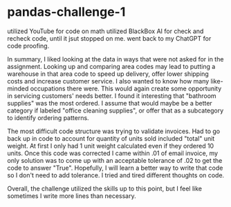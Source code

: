 # pandas-challenge-1
utilized YouTube for code on math
utilized BlackBox AI for check and recheck code, until it jsut stopped on me.
went back to my ChatGPT for code proofing.

In summary, I liked looking at the data in ways that were not asked for in the assignment. 
Looking up and comparing area codes may lead to putting a warehouse in that area code to 
speed up delivery, offer lower shipping costs and increase customer service. 
I also wanted to know how many like-minded occupations there were. This would again create some 
opportunity in servicing customers' needs better. I found it interesting that "bathroom supplies" was the most ordered. 
I assume that would maybe be a better category if labeled "office cleaning supplies",
or offer that as a subcategory to identify ordering patterns. 

The most difficult code structure was trying to validate invoices. Had to go back up
in code to account for quantity of units sold included "total" unit weight. At first
I only had 1 unit weight calculated even if they ordered 10 units. Once this code was corrected 
I came within .01 of email invoice, my only solution was to come up with an 
acceptable tolerance of .02 to get the code to answer "True". Hopefully, I will learn
a better way to write that code so I don't need to add tolerance. I tried and tired 
different thoughts on code. 

Overall, the challenge utilized the skills up to this point, but I feel like sometimes 
I write more lines than necessary. 